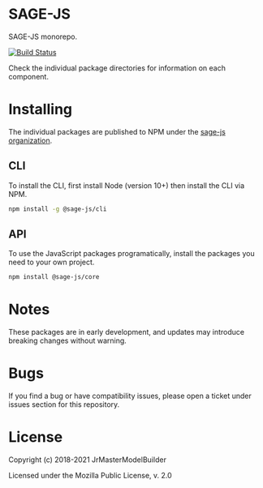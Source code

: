 # SAGE-JS

SAGE-JS monorepo.

[![Build Status](https://travis-ci.org/TheLegendOfMataNui/sage-js.svg?branch=master)](https://travis-ci.org/TheLegendOfMataNui/sage-js)

Check the individual package directories for information on each component.


# Installing

The individual packages are published to NPM under the [sage-js organization](https://www.npmjs.com/org/sage-js).

## CLI

To install the CLI, first install Node (version 10+) then install the CLI via NPM.

```bash
npm install -g @sage-js/cli
```

## API

To use the JavaScript packages programatically, install the packages you need to your own project.

```bash
npm install @sage-js/core
```


# Notes

These packages are in early development, and updates may introduce breaking changes without warning.


# Bugs

If you find a bug or have compatibility issues, please open a ticket under issues section for this repository.


# License

Copyright (c) 2018-2021 JrMasterModelBuilder

Licensed under the Mozilla Public License, v. 2.0
